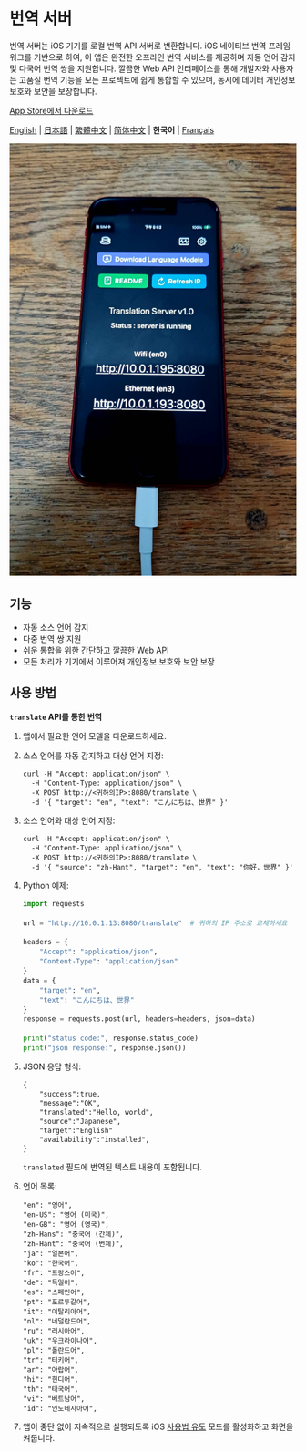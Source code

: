 # 번역 서버

번역 서버는 iOS 기기를 로컬 번역 API 서버로 변환합니다. iOS 네이티브 번역 프레임워크를 기반으로 하여, 이 앱은 완전한 오프라인 번역 서비스를 제공하며 자동 언어 감지 및 다국어 번역 쌍을 지원합니다. 깔끔한 Web API 인터페이스를 통해 개발자와 사용자는 고품질 번역 기능을 모든 프로젝트에 쉽게 통합할 수 있으며, 동시에 데이터 개인정보 보호와 보안을 보장합니다.

[App Store에서 다운로드](https://apps.apple.com/us/app/translation-server/id6751807201)

[English](README.md) | [日本語](README.ja.md) | [繁體中文](README.zh-TW.md) | [简体中文](README.zh-CN.md) | **한국어** | [Français](README.fr.md)

![image](image.jpg)

## 기능

- 자동 소스 언어 감지
- 다중 번역 쌍 지원
- 쉬운 통합을 위한 간단하고 깔끔한 Web API
- 모든 처리가 기기에서 이루어져 개인정보 보호와 보안 보장

## 사용 방법

**`translate` API를 통한 번역**

1. 앱에서 필요한 언어 모델을 다운로드하세요.
2. 소스 언어를 자동 감지하고 대상 언어 지정:
    ```
    curl -H "Accept: application/json" \
      -H "Content-Type: application/json" \
      -X POST http://<귀하의IP>:8080/translate \
      -d '{ "target": "en", "text": "こんにちは、世界" }'
    ```

3. 소스 언어와 대상 언어 지정:
    ```
    curl -H "Accept: application/json" \
      -H "Content-Type: application/json" \
      -X POST http://<귀하의IP>:8080/translate \
      -d '{ "source": "zh-Hant", "target": "en", "text": "你好，世界" }'
    ```

4. Python 예제:
    ```python
    import requests

    url = "http://10.0.1.13:8080/translate"  # 귀하의 IP 주소로 교체하세요

    headers = {
        "Accept": "application/json",
        "Content-Type": "application/json"
    }
    data = {
        "target": "en",
        "text": "こんにちは、世界"
    }
    response = requests.post(url, headers=headers, json=data)

    print("status code:", response.status_code)
    print("json response:", response.json())
    ```

5. JSON 응답 형식:
    ```
    {
        "success":true,
        "message":"OK",
        "translated":"Hello, world",
        "source":"Japanese",
        "target":"English"
        "availability":"installed",
    }
    ```
    `translated` 필드에 번역된 텍스트 내용이 포함됩니다.

6. 언어 목록:
    ```
    "en": "영어",
    "en-US": "영어 (미국)",
    "en-GB": "영어 (영국)",
    "zh-Hans": "중국어 (간체)",
    "zh-Hant": "중국어 (번체)",
    "ja": "일본어",
    "ko": "한국어",
    "fr": "프랑스어",
    "de": "독일어",
    "es": "스페인어",
    "pt": "포르투갈어",
    "it": "이탈리아어",
    "nl": "네덜란드어",
    "ru": "러시아어",
    "uk": "우크라이나어",
    "pl": "폴란드어",
    "tr": "터키어",
    "ar": "아랍어",
    "hi": "힌디어",
    "th": "태국어",
    "vi": "베트남어",
    "id": "인도네시아어",
    ```

7. 앱이 중단 없이 지속적으로 실행되도록 iOS [사용법 유도](https://support.apple.com/ko-kr/111795) 모드를 활성화하고 화면을 켜둡니다.